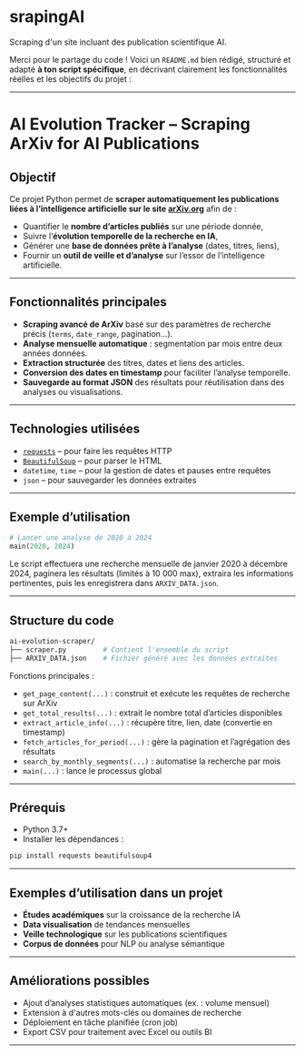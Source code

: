 # srapingAI
Scraping d'un site incluant des publication scientifique AI.

Merci pour le partage du code ! Voici un `README.md` bien rédigé, structuré et adapté **à ton script spécifique**, en décrivant clairement les fonctionnalités réelles et les objectifs du projet :

---

# AI Evolution Tracker – Scraping ArXiv for AI Publications

## Objectif

Ce projet Python permet de **scraper automatiquement les publications liées à l’intelligence artificielle sur le site [arXiv.org](https://arxiv.org/)** afin de :

* Quantifier le **nombre d’articles publiés** sur une période donnée,
* Suivre l’**évolution temporelle de la recherche en IA**,
* Générer une **base de données prête à l’analyse** (dates, titres, liens),
* Fournir un **outil de veille et d’analyse** sur l’essor de l’intelligence artificielle.

---

## Fonctionnalités principales

*  **Scraping avancé de ArXiv** basé sur des paramètres de recherche précis (`terms`, `date_range`, pagination…).
*  **Analyse mensuelle automatique** : segmentation par mois entre deux années données.
*  **Extraction structurée** des titres, dates et liens des articles.
*  **Conversion des dates en timestamp** pour faciliter l’analyse temporelle.
*  **Sauvegarde au format JSON** des résultats pour réutilisation dans des analyses ou visualisations.

---

## Technologies utilisées

* [`requests`](https://docs.python-requests.org/en/master/) – pour faire les requêtes HTTP
* [`BeautifulSoup`](https://www.crummy.com/software/BeautifulSoup/) – pour parser le HTML
* `datetime`, `time` – pour la gestion de dates et pauses entre requêtes
* `json` – pour sauvegarder les données extraites

---

## Exemple d’utilisation

```python
# Lancer une analyse de 2020 à 2024
main(2020, 2024)
```

Le script effectuera une recherche mensuelle de janvier 2020 à décembre 2024, paginera les résultats (limités à 10 000 max), extraira les informations pertinentes, puis les enregistrera dans `ARXIV_DATA.json`.

---

## Structure du code

```bash
ai-evolution-scraper/
├── scraper.py         # Contient l'ensemble du script
├── ARXIV_DATA.json    # Fichier généré avec les données extraites
```

Fonctions principales :

* `get_page_content(...)` : construit et exécute les requêtes de recherche sur ArXiv
* `get_total_results(...)` : extrait le nombre total d’articles disponibles
* `extract_article_info(...)` : récupère titre, lien, date (convertie en timestamp)
* `fetch_articles_for_period(...)` : gère la pagination et l’agrégation des résultats
* `search_by_monthly_segments(...)` : automatise la recherche par mois
* `main(...)` : lance le processus global

---

## Prérequis

* Python 3.7+
* Installer les dépendances :

```bash
pip install requests beautifulsoup4
```

---

## Exemples d’utilisation dans un projet

* **Études académiques** sur la croissance de la recherche IA
* **Data visualisation** de tendances mensuelles
* **Veille technologique** sur les publications scientifiques
* **Corpus de données** pour NLP ou analyse sémantique

---

## Améliorations possibles

* Ajout d’analyses statistiques automatiques (ex. : volume mensuel)
* Extension à d'autres mots-clés ou domaines de recherche
* Déploiement en tâche planifiée (cron job)
* Export CSV pour traitement avec Excel ou outils BI

---

